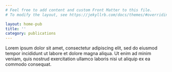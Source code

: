 ```yaml
---
# Feel free to add content and custom Front Matter to this file.
# To modify the layout, see https://jekyllrb.com/docs/themes/#overriding-theme-defaults

layout: home-pub
title: ''
category: publications
---
```


Lorem ipsum dolor sit amet, consectetur adipiscing elit, sed do eiusmod tempor incididunt ut labore et dolore magna aliqua. Ut enim ad minim veniam, quis nostrud exercitation ullamco laboris nisi ut aliquip ex ea commodo consequat. 
